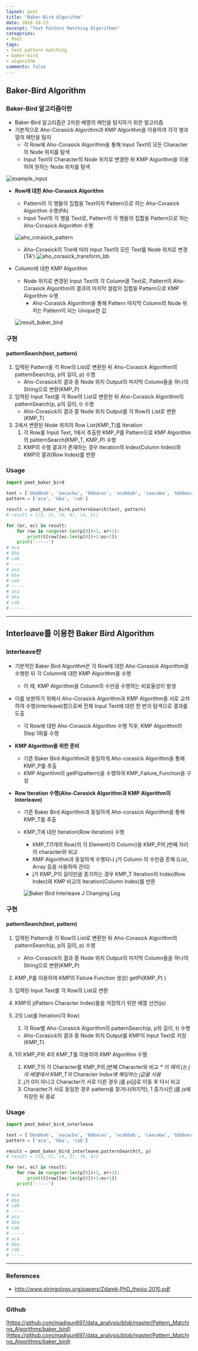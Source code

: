 ```yaml
---
layout: post
title: "Baker-Bird Algorithm"
date: 2018-10-23
excerpt: "Text Pattern Matching Algorithms"
categories:
- Post
tags: 
- text pattern matching
- baker-bird
- algorithm
comments: false
---
```


## Baker-Bird Algorithm

### Baker-Bird 알고리즘이란

* Baker-Bird 알고리즘은 2차원 배열의 패턴을 탐지하기 위한 알고리즘
* 기본적으로 Aho-Corasick Algorithm과 KMP Algorithm을 이용하여 각각 행과 열의 패턴을 탐지
  * 각 Row에 Aho-Corasick Algorithm을 통해 Input Text의 모든 Character의 Node 위치를 탐색
  * Input Text의 Character의 Node 위치로 변경한 뒤 KMP Algorithm을 이용하여 원하는 Node 위치를 탐색

![example_input](https://github.com/madigun697/data_analysis/raw/master/Pattern_Matching_Algorithms/baker_bird/input_bb.png)

* **Row에 대한 Aho-Corasick Algorithm**

    * Pattern의 각 행들의 집합을 Text이자 Pattern으로 하는 Aho-Corasick Algorithm 수행(PA)
    * Input Text의 각 행을 Text로, Pattern의 각 행들의 집합을 Pattern으로 하는 Aho-Corasick Algorithm 수행

    ![aho_corasick_pattern](https://github.com/madigun697/data_analysis/raw/master/Pattern_Matching_Algorithms/baker_bird/aho_corasick_pattern_bb.png)

    * Aho-Corasick의 Trie에 따라 Input Text의 모든 Text를 Node 위치로 변경(TA')
    ![aho_corasick_transform_bb](https://github.com/madigun697/data_analysis/raw/master/Pattern_Matching_Algorithms/baker_bird/aho_corasick_transform_bb.png)

* Column에 대한 KMP Algorithm

    * Node 위치로 변경된 Input Text의 각 Column을 Text로, Pattern의 Aho-Corasick Algorithm의 결과의 마지막 컬럼의 집합을 Pattern으로 KMP Algorithm 수행
        * Aho-Corasick Algorithm을 통해 Pattern 마지막 Column의 Node 위치는 Pattern이 되는 Unique한 값

    ![result_baker_bird](https://github.com/madigun697/data_analysis/raw/master/Pattern_Matching_Algorithms/baker_bird/result_bb.png)

### 구현

#### patternSearch(text, pattern)

1. 입력된 Pattern을 각 Row의 List로 변환한 뒤 Aho-Corasick Algorithm의 patternSearch(p, p의 길이, p) 수행
   * Aho-Corasick의 결과 중 Node 위치 Output의 마지막 Column들을 하나의 String으로 변환(KMP_P)
2. 입력된 Input Text를 각 Row의 List로 변환한 뒤 Aho-Corasick Algorithm의 patternSearch(p, p의 길이, t) 수행 
   * Aho-Corasick의 결과 중 Node 위치 Output를 각 Row의 List로 변환(KMP_T)
3. 2에서 변환된 Node 위치의 Row List(KMP_T)를 Iteration
   1. 각 Row를 Input Text, 1에서 추출한 KMP_P를 Pattern으로 KMP Algorithm의 patternSearch(KMP_T, KMP_P) 수행
   2. KMP의 수행 결과가 존재하는 경우 Iteration의 Index(Column Index)와 KMP의 결과(Row Index)를 반환

### Usage

``` python
import pmat_baker_bird

text = ['bbabbab', 'aacacba', 'bbbacac', 'acabbab', 'caacaba', 'bbbbacc', 'accabab']
pattern = ['aca', 'bba', 'cab']

result = pmat_baker_bird.patternSearch(text, pattern)
# result = [(3, 3), (6, 4), (4, 5)]

for (er, ec) in result:
    for row in range(er-len(p[0])+1, er+1):
        print(t[row][ec-len(p[0])+1:ec+1])
    print('-----')
# aca
# bba
# cab
# -----
# aca
# bba
# cab
# -----
# aca
# bba
# cab
# -----
```

----

## Interleave를 이용한 Baker Bird Algorithm

### Interleave란

* 기본적인 Baker Bird Algorithm은 각 Row에 대한 Aho-Corasick Algorithm을 수행한 뒤 각 Column에 대한 KMP Algorithm을 수행

  * 이 때, KMP Algorithm을 Column의 수만큼 수행하는 비효율성이 발생

* 이를 보완하기 위해서 Aho-Corasick Algorithm과 KMP Algorithm을 서로 교차하여 수행(Interleave)함으로써 전체 Input Text에 대한 한 번의 탐색으로 결과를 도출

  * 각 Row에 대한 Aho-Corasick Algorithm 수행 직후, KMP Algorithm의 Step 1회를 수행

* **KMP Algorithm을 위한 준비**

  * 기존 Baker Bird Algorithm과 동일하게 Aho-corasick Algorithm을 통해 KMP_P를 추출
  * KMP Algorithm의 getPi(pattern)을 수행하여 KMP_Failure_Function을 구성

* **Row Iteration 수행(Aho-Corasick Algorithm과 KMP Algorithm의 Interleave)**

  * 기존 Baker Bird Algorithm과 동일하게 Aho-corasick Algorithm을 통해 KMP_T를 추출

  * KMP_T에 대한 Iteration(Row Iteration) 수행

    * KMP_T(1개의 Row)의 각 Element(각 Column)을 KMP_P의 j번째 자리의 character와 비교
    * KMP Algorithm과 동일하게 수행되나 j가 Column 의 수만큼 존재 (List, Array 등을 사용하여 관리)
    * j가 KMP_P의 길이만큼 증가하는 경우 KMP_T Iteration의 Index(Row Index)와 KMP 비교의 Iteration(Column Index)를 반환

    ![Baker Bird Interleave J Changing Log](https://github.com/madigun697/data_analysis/raw/master/Pattern_Matching_Algorithms/baker_bird/js_bb_il.png)

### 구현

#### patternSearch(text, pattern)

1. 입력된 Pattern을 각 Row의 List로 변환한 뒤 Aho-Corasick Algorithm의 patternSearch(p, p의 길이, p) 수행

   - Aho-Corasick의 결과 중 Node 위치 Output의 마지막 Column들을 하나의 String으로 변환(KMP_P)

2. KMP_P를 이용하여 KMP의 Failure Function 생성( getPi(KMP_P) )

3. 입력된 Input Text를 각 Row의 List로 변환

4. KMP의 j(Pattern Character Index)들을 저장하기 위한 배열 선언(js)

5. 2의 List를 Iteration(각 Row)

   1. 각 Row별 Aho-Corasick Algorithm의 patternSearch(p, p의 길이, t) 수행 

   - Aho-Corasick의 결과 중 Node 위치 Output를 KMP의 Input Text로 저장(KMP_T)

6. 1의 KMP_P와 4의 KMP_T를 이용하여 KMP Algorithm 수행

   1. KMP_T의 각 Character를 KMP_P의 j번째 Character와 비교
      _* 이 때의 j는 j의 배열에서 KMP_T의 Character Index에 해당하는 j값을 사용_
   2. j가 0이 아니고 Character가 서로 다른 경우 j를 pi[j]로 이동 후 다시 비교
   3. Character가 서로 동일한 경우 pattern을 찾거나(마지막), 1 증가시킨 j를 js에 저장한 뒤 종료

### Usage

``` python
import pmat_baker_bird_interleave

text = ['bbabbab', 'aacacba', 'bbbacac', 'acabbab', 'caacaba', 'bbbbacc', 'accabab']
pattern = ['aca', 'bba', 'cab']

result = pmat_baker_bird_interleave.patternSearch(t, p)
# result = [(3, 3), (4, 5), (6, 4)]

for (er, ec) in result:
    for row in range(er-len(p[0])+1, er+1):
        print(t[row][ec-len(p[0])+1:ec+1])
	print('-----')
        
# aca
# bba
# cab
# -----
# aca
# bba
# cab
# -----
# aca
# bba
# cab
# -----        

```

----

### References

* http://www.stringology.org/papers/Zdarek-PhD_thesis-2010.pdf

---

### Github
[https://github.com/madigun697/data_analysis/blob/master/Pattern_Matching_Algorithms/baker_bird](https://github.com/madigun697/data_analysis/blob/master/Pattern_Matching_Algorithms/baker_bird)